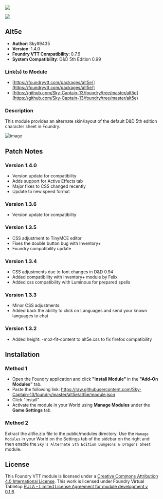 ![](https://img.shields.io/badge/Foundry-v0.7.6-informational)

![](https://img.shields.io/badge/D&D5e-v0.99-informational)

## Alt5e

* **Author**: Sky#9435
* **Version**: 1.4.0
* **Foundry VTT Compatibility**: 0.7.6
* **System Compatibility**: D&D 5th Edition 0.99

### Link(s) to Module
* [https://foundryvtt.com/packages/alt5e/](https://foundryvtt.com/packages/alt5e/)
* [https://github.com/Sky-Captain-13/foundry/tree/master/alt5e](https://github.com/Sky-Captain-13/foundry/tree/master/alt5e)

### Description
This module provides an alternate skin/layout of the default D&D 5th edition character sheet in Foundry.

![image](https://i.imgur.com/ECfIHfd.png)

## Patch Notes
### Version 1.4.0
* Version update for compatibility
* Adds support for Active Effects tab
* Major fixes to CSS changed recently
* Update to new speed format

### Version 1.3.6
* Version update for compatibility

### Version 1.3.5
* CSS adjustment to TinyMCE editor
* Fixes the double button bug with Inventory+
* Foundry compatibility update

### Version 1.3.4 
* CSS adjustments due to font changes in D&D 0.94
* Added compatibility with Inventory+ module by Felix
* Added css compatibility with Luminous for prepared spells

### Version 1.3.3
* Minor CSS adjustments
* Added back the ability to click on Languages and send your known languages to chat

### Version 1.3.2
* Added height: -moz-fit-content to alt5e.css to fix firefox compatibility

## Installation
### Method 1
* Open the Foundry application and click **"Install Module"** in the **"Add-On Modules"** tab.
* Paste the following link: https://raw.githubusercontent.com/Sky-Captain-13/foundry/master/alt5e/alt5e/module.json
* Click "Install"
* Activate the module in your World using **Manage Modules** under the **Game Settings** tab.

### Method 2
Extract the alt5e.zip file to the public/modules directory. Use the `Manage Modules` in your World on the Settings tab of the sidebar on the right and then enable the `Sky's Alternate 5th Edition Dungeons & Dragons Sheet` module.

## License
This Foundry VTT module is licensed under a [Creative Commons Attribution 4.0 International License](http://creativecommons.org/licenses/by/4.0/).
This work is licensed under Foundry Virtual Tabletop [EULA - Limited License Agreement for module development v 0.1.6](http://foundryvtt.com/pages/license.html).
